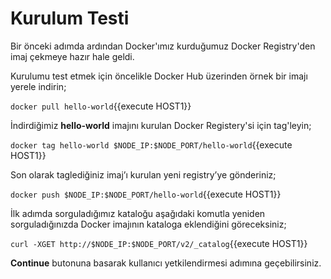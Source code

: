 # Kurulum Testi

Bir önceki adımda ardından Docker'ımız kurduğumuz Docker Registry'den imaj çekmeye hazır hale geldi.

Kurulumu test etmek için öncelikle Docker Hub üzerinden örnek bir imajı yerele indirin;

`docker pull hello-world`{{execute HOST1}}

İndirdiğimiz __hello-world__ imajını kurulan Docker Registery'si için tag'leyin;

`docker tag hello-world $NODE_IP:$NODE_PORT/hello-world`{{execute HOST1}}

Son olarak taglediğiniz imaj’ı kurulan yeni registry’ye gönderiniz;

`docker push $NODE_IP:$NODE_PORT/hello-world`{{execute HOST1}}

İlk adımda sorguladığımız kataloğu aşağıdaki komutla yeniden sorguladığınızda Docker imajının kataloga eklendiğini göreceksiniz;

`curl -XGET http://$NODE_IP:$NODE_PORT/v2/_catalog`{{execute HOST1}}

**Continue** butonuna basarak kullanıcı yetkilendirmesi adımına geçebilirsiniz.
